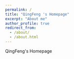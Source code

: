 ```yaml
---
permalink: /
title: "QingFeng 's Homepage"
excerpt: "About me"
author_profile: true
redirect_from: 
  - /about/
  - /about.html
---
```


QingFeng's Homepage

